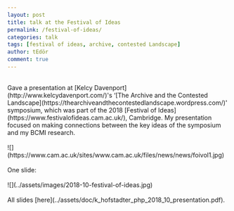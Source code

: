 ```yaml
---
layout: post
title: talk at the Festival of Ideas
permalink: /festival-of-ideas/
categories: talk
tags: [festival of ideas, archive, contested Landscape]
author: tEdör
comment: true
---
```

<br>
Gave a presentation at [Kelcy Davenport](http://www.kelcydavenport.com/)'s ‘[The Archive and the Contested Landscape](https://thearchiveandthecontestedlandscape.wordpress.com/)' symposium, which was part of the 2018 [Festival of Ideas](https://www.festivalofideas.cam.ac.uk/), Cambridge. My presentation focused on making connections between the key ideas of the symposium and my BCMI research.
<br>
<br>
![](https://www.cam.ac.uk/sites/www.cam.ac.uk/files/news/news/foivol1.jpg)
<br><br>
One slide:
<br>
<br>
![](../assets/images/2018-10-festival-of-ideas.jpg)
<br>
<br>
All slides [here](../assets/doc/k_hofstadter_php_2018_10_presentation.pdf).
